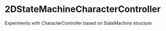 # 2DStateMachineCharacterController
Experiments with CharacterController based on StateMachine structure

